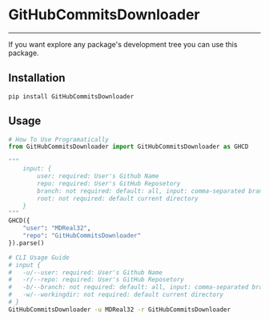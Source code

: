 # GitHubCommitsDownloader
----------

If you want explore any package's development tree you can use this package.

## Installation

```PIP
pip install GitHubCommitsDownloader
```

## Usage

```Python
# How To Use Programatically
from GitHubCommitsDownloader import GitHubCommitsDownloader as GHCD

"""
	input: {
		user: required: User's Github Name
		repo: required: User's GitHub Reposetory
		branch: not required: default: all, input: comma-separated branches list
		root: not required: default current directory
	}
"""
GHCD({
	"user": "MDReal32",
	"repo": "GitHubCommitsDownloader"
}).parse()
```

```Bash
# CLI Usage Guide
# input {
# 	-u/--user: required: User's Github Name
# 	-r/--repo: required: User's GitHub Reposetory
# 	-b/--branch: not required: default: all, input: comma-separated branches list
# 	-w/--workingdir: not required: default current directory
# }
GitHubCommitsDownloader -u MDReal32 -r GitHubCommitsDownloader
```